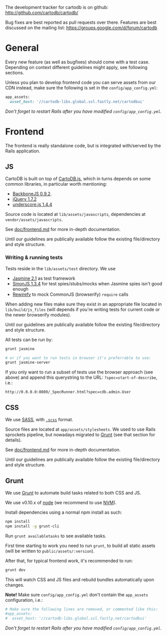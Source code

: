 The development tracker for cartodb is on github:
http://github.com/cartodb/cartodb/

Bug fixes are best reported as pull requests over there.
Features are best discussed on the mailing list:
https://groups.google.com/d/forum/cartodb

# General

Every new feature (as well as bugfixes) should come with a test case. Depending on context different guidelines might
apply, see following sections.

Unless you plan to develop frontend code you can serve assets from our CDN instead, make sure the following is set in
the `config/app_config.yml`:

```ruby
app_assets: 
  asset_host: '//cartodb-libs.global.ssl.fastly.net/cartodbui'
```

_Don't forget to restart Rails after you have modified `config/app_config.yml`._

# Frontend

The frontend is really standalone code, but is integrated with/served by the Rails application.

## JS

CartoDB is built on top of [CartoDB.js](https://github.com/CartoDB/cartodb.js),
which in turns depends on some common libraries, in particular worth mentioning:

 - [BackboneJS 0.9.2](http://htmlpreview.github.io/?https://raw.github.com/jashkenas/backbone/0.9.2/index.html).
 - [jQuery 1.7.2](http://api.jquery.com/category/version/1.7/)
 - [underscore.js 1.4.4](http://htmlpreview.github.io/?https://raw.github.com/jashkenas/underscore/1.4.4/index.html)

Source code is located at `lib/assets/javascripts`, dependencies at `vendor/assets/javascripts`.

See [doc/frontend.md](doc/frontend.md) for more in-depth documentation.

Until our guidelines are publically available follow the existing file/directory and style structure.

### Writing & running tests

Tests reside in the `lib/assets/test` directory. We use
 - [Jasmine 2.1](jasmine.github.io/2.1/introduction.html) as test framework
 - [SinonJS 1.3.4](sinonjs.org) for test spies/stubs/mocks when Jasmine spies isn't good enough
 - [Rewirefy](https://github.com/i-like-robots/rewireify) to mock CommonJS (browserify) `require` calls

When adding new files make sure they exist in an appropriate file located in `lib/build/js_files` (will depends
if you're writing tests for current code or the newer browserify modules).

Until our guidelines are publically available follow the existing file/directory and style structure.

All tests can be run by:
```bash
grunt jasmine

# or if you want to run tests in browser it's preferrable to use:
grunt jasmine-server
```

If you only want to run a subset of tests use the browser approach (see above) and append this querystring to the URL:
`?spec=start-of-describe`, i.e.:
```
http://0.0.0.0:8089/_SpecRunner.html?spec=cdb.admin.User
```


## CSS

We use [SASS](http://sass-lang.com/),
 with [`.scss`](http://www.thesassway.com/editorial/sass-vs-scss-which-syntax-is-better) format.

Source files are located at `app/assets/stylesheets`. We used to use Rails sprockets pipeline,
 but nowadays migrated to [Grunt](#grunt) (see that section for details).

See [doc/frontend.md](doc/frontend.md) for more in-depth documentation.

Until our guidelines are publically available follow the existing file/directory and style structure.

## Grunt

We use [Grunt](http://gruntjs.com/) to automate build tasks related to both CSS and JS.

We use v0.10.x of [node](http://nodejs.org/) (we recommend to use [NVM](https://github.com/creationix/nvm)).

Install dependencies using a normal npm install as such:
```bash
npm install
npm install -g grunt-cli
```

Run `grunt availabletasks` to see available tasks.

First time starting to work you need to run `grunt`, to build all static assets (will be written to `public/assets/:version`).

After that, for typical frontend work, it's recommended to run:
```bash
grunt dev
```
This will watch CSS and JS files and rebuild bundles automatically upon changes.

**Note!** Make sure `config/app_config.yml` don't contain the `app_assets` configuration, i.e.:

```ruby
# Make sure the following lines are removed, or commented like this:
#app_assets: 
#  asset_host: '//cartodb-libs.global.ssl.fastly.net/cartodbui'
```

_Don't forget to restart Rails after you have modified `config/app_config.yml`._

